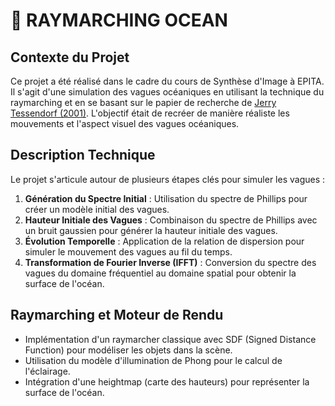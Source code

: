 # 🌊 RAYMARCHING OCEAN

## Contexte du Projet
Ce projet a été réalisé dans le cadre du cours de Synthèse d'Image à EPITA. Il s'agit d'une simulation des vagues océaniques en utilisant la technique du raymarching et en se basant sur le papier de recherche de [Jerry Tessendorf (2001)](https://people.computing.clemson.edu/~jtessen/reports/papers_files/coursenotes2004.pdf). L'objectif était de recréer de manière réaliste les mouvements et l'aspect visuel des vagues océaniques.

## Description Technique
Le projet s'articule autour de plusieurs étapes clés pour simuler les vagues :
1. **Génération du Spectre Initial** : Utilisation du spectre de Phillips pour créer un modèle initial des vagues.
2. **Hauteur Initiale des Vagues** : Combinaison du spectre de Phillips avec un bruit gaussien pour générer la hauteur initiale des vagues.
3. **Évolution Temporelle** : Application de la relation de dispersion pour simuler le mouvement des vagues au fil du temps.
4. **Transformation de Fourier Inverse (IFFT)** : Conversion du spectre des vagues du domaine fréquentiel au domaine spatial pour obtenir la surface de l'océan.

## Raymarching et Moteur de Rendu
- Implémentation d'un raymarcher classique avec SDF (Signed Distance Function) pour modéliser les objets dans la scène.
- Utilisation du modèle d'illumination de Phong pour le calcul de l'éclairage.
- Intégration d'une heightmap (carte des hauteurs) pour représenter la surface de l'océan.
